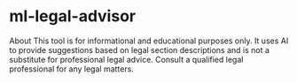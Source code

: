 # ml-legal-advisor
About This tool is for informational and educational purposes only. It uses AI to provide suggestions based on legal section descriptions and is not a substitute for professional legal advice. Consult a qualified legal professional for any legal matters.
